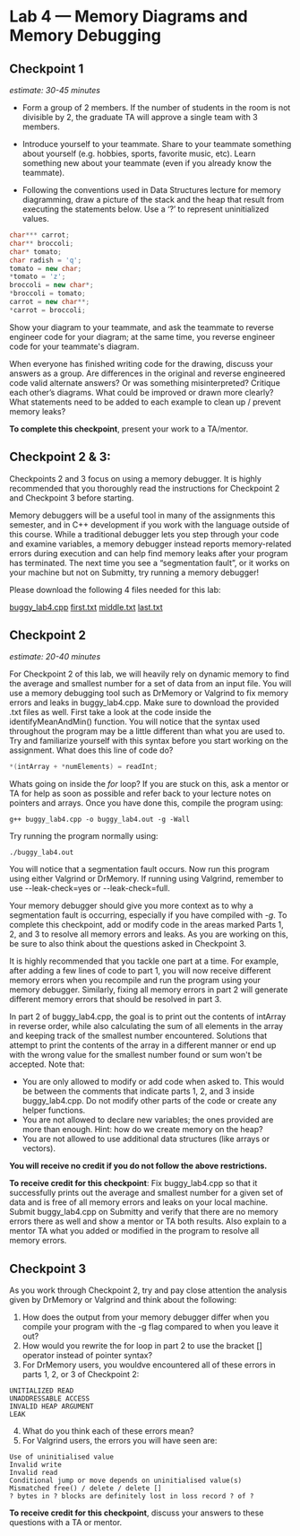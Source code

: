 # Lab 4 — Memory Diagrams and Memory Debugging

## Checkpoint 1
*estimate: 30-45 minutes*

- Form a group of 2 members. If the number of students in the room is not divisible by 2, the graduate TA will approve a single team with 3 members.

- Introduce yourself to your teammate. Share to your teammate something about yourself (e.g. hobbies, sports, favorite music, etc). Learn something new about your teammate (even if you already know the teammate).

- Following the conventions used in Data Structures lecture for memory diagramming, draw a picture of the stack and the heap that result from executing the statements below. Use a ‘?’ to represent uninitialized values.

```cpp
char*** carrot;
char** broccoli;
char* tomato;
char radish = 'q';
tomato = new char;
*tomato = 'z';
broccoli = new char*;
*broccoli = tomato;
carrot = new char**;
*carrot = broccoli;
```

Show your diagram to your teammate, and ask the teammate to reverse engineer code for your diagram; at the same time, you reverse engineer code for your teammate's diagram.

When everyone has finished writing code for the drawing, discuss your answers as a group. Are differences in the original and reverse engineered code valid alternate answers? Or was something misinterpreted? Critique each other’s diagrams. What could be improved or drawn more clearly? What statements need to be added to each example to clean up / prevent memory leaks?

**To complete this checkpoint**, present your work to a TA/mentor.

## Checkpoint 2 & 3:

Checkpoints 2 and 3 focus on using a memory debugger. It is highly recommended that you thoroughly read
the instructions for Checkpoint 2 and Checkpoint 3 before starting.

Memory debuggers will be a useful tool in many of the assignments this semester, and in C++ development
if you work with the language outside of this course. While a traditional debugger lets you step through your
code and examine variables, a memory debugger instead reports memory-related errors during execution and
can help find memory leaks after your program has terminated. The next time you see a “segmentation
fault”, or it works on your machine but not on Submitty, try running a memory debugger!

Please download the following 4 files needed for this lab:

[buggy_lab4.cpp](./buggy_lab4.cpp)
[first.txt](./first.txt)
[middle.txt](./middle.txt)
[last.txt](./last.txt)

## Checkpoint 2
*estimate: 20-40 minutes*

For Checkpoint 2 of this lab, we will heavily rely on dynamic memory to find the average and smallest number for a set of data from an input file. You will use a memory debugging tool such as DrMemory or Valgrind to fix memory errors and leaks in buggy_lab4.cpp. Make sure to download the provided .txt files as well.
First take a look at the code inside the identifyMeanAndMin() function. You will notice that the syntax used
throughout the program may be a little different than what you are used to. Try and familiarize yourself with
this syntax before you start working on the assignment. What does this line of code do?

```cpp
*(intArray + *numElements) = readInt;
```

Whats going on inside the *for* loop? If you are stuck on this, ask a mentor or TA for help as
soon as possible and refer back to your lecture notes on pointers and arrays.
Once you have done this, compile the program using:
```console
g++ buggy_lab4.cpp -o buggy_lab4.out -g -Wall
```

Try running the program normally using:

```console
./buggy_lab4.out
```

You will notice that a segmentation fault occurs. Now run this program using either Valgrind or DrMemory. If running using Valgrind, remember to use --leak-check=yes or --leak-check=full.

Your memory debugger should give you more context as to why a segmentation fault is occurring, especially if you have compiled with *-g*. To complete this checkpoint, add or modify code in the areas marked Parts 1, 2, and 3 to resolve all memory errors and leaks. As you are working on this, be sure to also think about the questions asked in Checkpoint 3.

It is highly recommended that you tackle one part at a time. For example, after adding a few lines of code to part 1, you will now receive different memory errors when you recompile and run the program using your memory debugger. Similarly, fixing all memory errors in part 2 will generate different memory errors that should be resolved in part 3.

In part 2 of buggy_lab4.cpp, the goal is to print out the contents of intArray in reverse order, while also calculating the sum of all elements in the array and keeping track of the smallest number encountered. Solutions that attempt to print the contents of the array in a different manner or end up with the wrong
value for the smallest number found or sum won't be accepted.
Note that:
- You are only allowed to modify or add code when asked to. This would be between the comments that
indicate parts 1, 2, and 3 inside buggy_lab4.cpp. Do not modify other parts of the code or create any
helper functions.
- You are not allowed to declare new variables; the ones provided are more than enough. Hint: how do
we create memory on the heap?
- You are not allowed to use additional data structures (like arrays or vectors).

**You will receive no credit if you do not follow the above restrictions.**

**To receive credit for this checkpoint**: Fix buggy_lab4.cpp so that it successfully prints out the average
and smallest number for a given set of data and is free of all memory errors and leaks on your local machine.
Submit buggy_lab4.cpp on Submitty and verify that there are no memory errors there as well and show a
mentor or TA both results. Also explain to a mentor TA what you added or modified in the program to
resolve all memory errors.

## Checkpoint 3

As you work through Checkpoint 2, try and pay close attention the analysis given by DrMemory or Valgrind
and think about the following:

1. How does the output from your memory debugger differ when you compile your program with the -g
flag compared to when you leave it out?
2. How would you rewrite the for loop in part 2 to use the bracket [] operator instead of pointer syntax?
3. For DrMemory users, you wouldve encountered all of these errors in parts 1, 2, or 3 of Checkpoint 2:

```console
UNITIALIZED READ
UNADDRESSABLE ACCESS
INVALID HEAP ARGUMENT
LEAK
```

4. What do you think each of these errors mean?
5. For Valgrind users, the errors you will have seen are:
```console
Use of uninitialised value
Invalid write
Invalid read
Conditional jump or move depends on uninitialised value(s)
Mismatched free() / delete / delete []
? bytes in ? blocks are definitely lost in loss record ? of ?
```

**To receive credit for this checkpoint**, discuss your answers to these questions with a TA or mentor.
